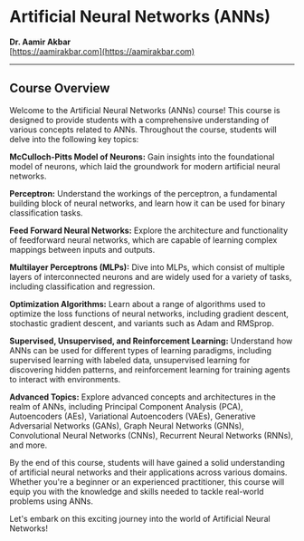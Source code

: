 # Artificial Neural Networks (ANNs)

**Dr. Aamir Akbar**  
[https://aamirakbar.com](https://aamirakbar.com)  

---

## Course Overview

Welcome to the Artificial Neural Networks (ANNs) course! This course is designed to provide students with a comprehensive understanding of various concepts related to ANNs. Throughout the course, students will delve into the following key topics:

**McCulloch-Pitts Model of Neurons:** Gain insights into the foundational model of neurons, which laid the groundwork for modern artificial neural networks.

**Perceptron:** Understand the workings of the perceptron, a fundamental building block of neural networks, and learn how it can be used for binary classification tasks.

**Feed Forward Neural Networks:** Explore the architecture and functionality of feedforward neural networks, which are capable of learning complex mappings between inputs and outputs.

**Multilayer Perceptrons (MLPs):** Dive into MLPs, which consist of multiple layers of interconnected neurons and are widely used for a variety of tasks, including classification and regression.

**Optimization Algorithms:** Learn about a range of algorithms used to optimize the loss functions of neural networks, including gradient descent, stochastic gradient descent, and variants such as Adam and RMSprop.

**Supervised, Unsupervised, and Reinforcement Learning:** Understand how ANNs can be used for different types of learning paradigms, including supervised learning with labeled data, unsupervised learning for discovering hidden patterns, and reinforcement learning for training agents to interact with environments.

**Advanced Topics:** Explore advanced concepts and architectures in the realm of ANNs, including Principal Component Analysis (PCA), Autoencoders (AEs), Variational Autoencoders (VAEs), Generative Adversarial Networks (GANs), Graph Neural Networks (GNNs), Convolutional Neural Networks (CNNs), Recurrent Neural Networks (RNNs), and more.

By the end of this course, students will have gained a solid understanding of artificial neural networks and their applications across various domains. Whether you're a beginner or an experienced practitioner, this course will equip you with the knowledge and skills needed to tackle real-world problems using ANNs.

Let's embark on this exciting journey into the world of Artificial Neural Networks!
